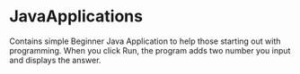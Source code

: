 # JavaApplications
Contains simple Beginner Java Application to help those starting out with programming.
When you click Run, the program adds two number you input and displays the answer.
